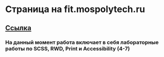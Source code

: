 # Страница на fit.mospolytech.ru

## [Ссылка](http://lab-rwd.std-1720.ist.mospolytech.ru/)

### На данный момент работа включает в себя лабораторные работы по SCSS, RWD, Print и Accessibility (4-7)

